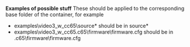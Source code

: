 **Examples of possible stuff**
These should be applied to the corresponding base folder of the container, for example
* examples\video3_w_cc65\source\* should be in source\*
* examples\video3_w_cc65\.c65\firmware\firmware.cfg should be in .c65\firmware\firmware.cfg
